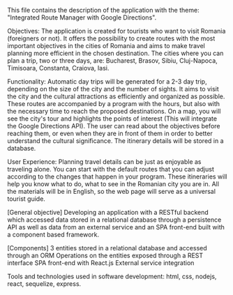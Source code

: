 This file contains the description of the application with the theme: "Integrated Route Manager with Google Directions".

Objectives: The application is created for tourists who want to visit Romania (foreigners or not).
It offers the possibility to create routes with the most important objectives in the cities of Romania and aims to make travel planning more efficient in the chosen destination.
The cities where you can plan a trip, two or three days, are: Bucharest, Brasov, Sibiu, Cluj-Napoca, Timisoara, Constanta, Craiova, Iasi.

Functionality:
Automatic day trips will be generated for a 2-3 day trip, depending on the size of the city and the number of sights.
It aims to visit the city and the cultural attractions as efficiently and organized as possible.
These routes are accompanied by a program with the hours, but also with the necessary time to reach the proposed destinations.
On a map, you will see the city's tour and highlights the points of interest (This will integrate the Google Directions API).
The user can read about the objectives before reaching them, or even when they are in front of them in order to better understand the cultural significance.
The itinerary details will be stored in a database.

User Experience:
Planning travel details can be just as enjoyable as traveling alone.
You can start with the default routes that you can adjust according to the changes that happen in your program.
These itineraries will help you know what to do, what to see in the Romanian city you are in.
All the materials will be in English, so the web page will serve as a universal tourist guide.


[General objective]
Developing an application with a RESTful backend which accessed data stored in a relational database through a persistence API as well as data from an external service and an SPA front-end built with a component based framework.

[Components]
3 entities stored in a relational database and accessed through an ORM
Operations on the entities exposed through a REST interface
SPA front-end with React.js
External service integration

Tools and technologies used in software development: html, css, nodejs, react, sequelize, express.
